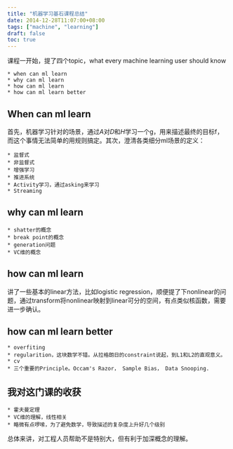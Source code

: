 ```yaml
---
title: "机器学习基石课程总结"
date: 2014-12-28T11:07:00+08:00
tags: ["machine", "learning"] 
draft: false
toc: true
---
```

课程一开始，提了四个topic，what every machine learning user should know

	* when can ml learn
	* why can ml learn
	* how can ml learn
	* how can ml learn better

## When can ml learn
首先，机器学习针对的场景，通过*A*对*D*和*H*学习一个g，用来描述最终的目标f，而这个事情无法简单的用规则搞定。其次，澄清各类细分ml场景的定义：

	* 监督式
	* 非监督式
	* 增强学习
	* 推进系统
	* Activity学习，通过asking来学习
	* Streaming
	
## why can ml learn
	* shatter的概念
	* break point的概念
	* generation问题
	* VC维的概念
	
## how can ml learn
讲了一些基本的linear方法，比如logistic regression，顺便提了下nonlinear的问题，通过transform将nonlinear映射到linear可分的空间，有点类似核函数，需要进一步确认。

## how can ml learn better
	* overfiting
	* regularition，这块数学不错。从拉格朗日的constraint说起，到L1和L2的直观意义。
	* cv
	* 三个重要的Principle。Occam's Razor， Sample Bias， Data Snooping.
	
## 我对这门课的收获

	* 霍夫曼定理
	* VC维的理解，线性相关
	* 略微有点啰嗦，为了避免数学，导致描述的复杂度上升好几个级别

总体来讲，对工程人员帮助不是特别大，但有利于加深概念的理解。

<To be continue>
